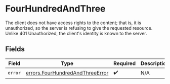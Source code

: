 # FourHundredAndThree

The client does not have access rights to the content; that is, it is unauthorized, so the server is refusing to give the requested resource. Unlike 401 Unauthorized, the client's identity is known to the server.


## Fields

| Field                                                                              | Type                                                                               | Required                                                                           | Description                                                                        |
| ---------------------------------------------------------------------------------- | ---------------------------------------------------------------------------------- | ---------------------------------------------------------------------------------- | ---------------------------------------------------------------------------------- |
| `error`                                                                            | [errors.FourHundredAndThreeError](../../models/errors/fourhundredandthreeerror.md) | :heavy_check_mark:                                                                 | N/A                                                                                |